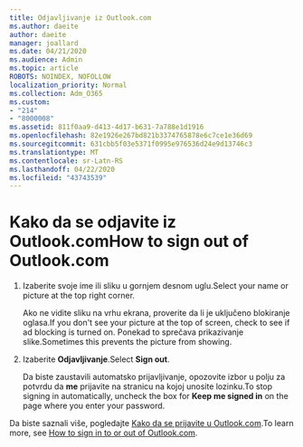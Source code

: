 ```yaml
---
title: Odjavljivanje iz Outlook.com
ms.author: daeite
author: daeite
manager: joallard
ms.date: 04/21/2020
ms.audience: Admin
ms.topic: article
ROBOTS: NOINDEX, NOFOLLOW
localization_priority: Normal
ms.collection: Adm_O365
ms.custom:
- "214"
- "8000008"
ms.assetid: 811f0aa9-d413-4d17-b631-7a788e1d1916
ms.openlocfilehash: 82e1926e267bd821b3374765878e6c7ce1e36d69
ms.sourcegitcommit: 631cbb5f03e5371f0995e976536d24e9d13746c3
ms.translationtype: MT
ms.contentlocale: sr-Latn-RS
ms.lasthandoff: 04/22/2020
ms.locfileid: "43743539"
---
```

# <a name="how-to-sign-out-of-outlookcom"></a><span data-ttu-id="35582-102">Kako da se odjavite iz Outlook.com</span><span class="sxs-lookup"><span data-stu-id="35582-102">How to sign out of Outlook.com</span></span>

1. <span data-ttu-id="35582-103">Izaberite svoje ime ili sliku u gornjem desnom uglu.</span><span class="sxs-lookup"><span data-stu-id="35582-103">Select your name or picture at the top right corner.</span></span>

    <span data-ttu-id="35582-104">Ako ne vidite sliku na vrhu ekrana, proverite da li je uključeno blokiranje oglasa.</span><span class="sxs-lookup"><span data-stu-id="35582-104">If you don't see your picture at the top of screen, check to see if ad blocking is turned on.</span></span> <span data-ttu-id="35582-105">Ponekad to sprečava prikazivanje slike.</span><span class="sxs-lookup"><span data-stu-id="35582-105">Sometimes this prevents the picture from showing.</span></span>

2. <span data-ttu-id="35582-106">Izaberite **Odjavljivanje**.</span><span class="sxs-lookup"><span data-stu-id="35582-106">Select **Sign out**.</span></span>

    <span data-ttu-id="35582-107">Da biste zaustavili automatsko prijavljivanje, opozovite izbor u polju za potvrdu da **me** prijavite na stranicu na kojoj unosite lozinku.</span><span class="sxs-lookup"><span data-stu-id="35582-107">To stop signing in automatically, uncheck the box for **Keep me signed in** on the page where you enter your password.</span></span>

<span data-ttu-id="35582-108">Da biste saznali više, pogledajte [Kako da se prijavite u Outlook.com](https://support.office.com/article/e08eb8ac-ac27-49f4-a400-a47311e1ee7e?wt.mc_id=Office_Outlook_com_Alchemy).</span><span class="sxs-lookup"><span data-stu-id="35582-108">To learn more, see [How to sign in to or out of Outlook.com](https://support.office.com/article/e08eb8ac-ac27-49f4-a400-a47311e1ee7e?wt.mc_id=Office_Outlook_com_Alchemy).</span></span>
  